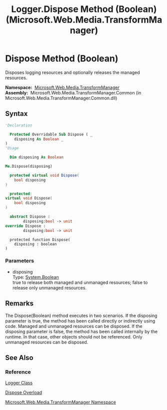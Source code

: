 ﻿---
title: Logger.Dispose Method (Boolean) (Microsoft.Web.Media.TransformManager)
TOCTitle: Dispose Method (Boolean)
ms:assetid: M:Microsoft.Web.Media.TransformManager.Logger.Dispose(System.Boolean)
ms:mtpsurl: https://msdn.microsoft.com/en-us/library/microsoft.web.media.transformmanager.logger.dispose(v=VS.90)
ms:contentKeyID: 35520991
ms.date: 06/14/2012
mtps_version: v=VS.90
dev_langs:
- vb
- csharp
- cpp
- fsharp
- jscript
api_location:
- Microsoft.Web.Media.TransformManager.Common.dll
api_name:
- Microsoft.Web.Media.TransformManager.Logger.Dispose
api_type:
- Managed
topic_type:
- apiref
- kbSyntax
product_family_name: VS
ROBOTS: INDEX,FOLLOW
---

# Dispose Method (Boolean)

Disposes logging resources and optionally releases the managed resources.

**Namespace:**  [Microsoft.Web.Media.TransformManager](microsoft-web-media-transformmanager-namespace.md)  
**Assembly:**  Microsoft.Web.Media.TransformManager.Common (in Microsoft.Web.Media.TransformManager.Common.dll)

## Syntax

```vb
'Declaration

  Protected Overridable Sub Dispose ( _
    disposing As Boolean _
)
'Usage

  Dim disposing As Boolean

Me.Dispose(disposing)
```

```csharp
  protected virtual void Dispose(
    bool disposing
)
```

```cpp
  protected:
virtual void Dispose(
    bool disposing
)
```

``` fsharp
  abstract Dispose : 
        disposing:bool -> unit 
override Dispose : 
        disposing:bool -> unit 
```

```jscript
  protected function Dispose(
    disposing : boolean
)
```

### Parameters

  - disposing  
    Type: [System.Boolean](https://msdn.microsoft.com/library/a28wyd50)  
    true to release both managed and unmanaged resources; false to release only unmanaged resources.  

## Remarks

The Dispose(Boolean) method executes in two scenarios. If the disposing parameter is true, the method has been called directly or indirectly using code. Managed and unmanaged resources can be disposed. If the disposing parameter is false, the method has been called internally by the runtime. In that case, other objects should not be referenced. Only unmanaged resources can be disposed.

## See Also

### Reference

[Logger Class](logger-class-microsoft-web-media-transformmanager.md)

[Dispose Overload](logger-dispose-method-microsoft-web-media-transformmanager.md)

[Microsoft.Web.Media.TransformManager Namespace](microsoft-web-media-transformmanager-namespace.md)

